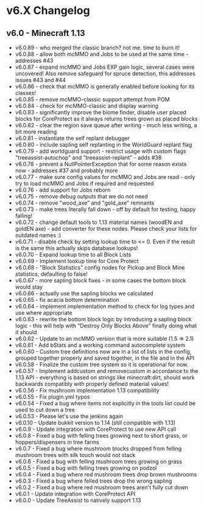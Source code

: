 # v6.X Changelog

## v6.0 - Minecraft 1.13
- v6.0.89 - who merged the classic branch? not me. time to burn it!
- v6.0.88 - allow both mcMMO and Jobs to be used at the same time - addresses #43
- v6.0.87 - expand mcMMO and Jobs EXP gain logic, several cases were uncovered! Also remove safeguard for spruce detection, this addresses issues #43 and #44
- v6.0.86 - check that mcMMO is generally enabled before looking for its classes!
- v6.0.85 - remove mcMMO-classic support attempt from POM
- v6.0.84 - check for mcMMO-classic and display warning
- v6.0.83 - significantly improve the biome finder, disable user placed blocks for CoreProtect as it always returns trees grown as placed blocks
- v6.0.82 - clear the region save queue after writing - much less writing, a bit more reading
- v6.0.81 - instantiate the self replant debugger
- v6.0.80 - include sapling self replanting in the WorldGuard replant flag
- v6.0.79 - add worldguard support - restrict usage with custom flags "treeassist-autochop" and "treeassist-replant" - adds #38
- v6.0.78 - prevent a NullPointerException that for some reason exists now - addresses #37 and probably more
- v6.0.77 - make sure config values for mcMMO and Jobs are read - only try to load mcMMO and Jobs if required and requested
- v6.0.76 - add support for Jobs reborn
- v6.0.75 - remove debug outputs that we do not need
- v6.0.74 - remove "wood_axe" and "gold_axe" remnants
- v6.0.73 - make trees literally fall down - off by default for testing, happy falling!
- v6.0.72 - change default tools to 1.13 material names (woodEN and goldEN axe) - add converter for these nodes. Please check your lists for outdated names :)
- v6.0.71 - disable check by setting lookup time to <= 0. Even if the result is the same this actually skips database lookups!
- v6.0.70 - Expand lookup time to all Block Lists
- v6.0.69 - Implement lookup time for Core Protect
- v6.0.68 - "Block Statistics" config nodes for Pickup and Block Mine statistics, defaulting to false!
- v6.0.67 - more sapling block fixes - in some cases the bottom block would stay
- v6.0.66 - actually use the sapling blocks we calculated
- v6.0.65 - fix acacia bottom determination
- v6.0.64 - implement implementation method to check for log types and use where appropriate
- v6.0.63 - rewrite the bottom block logic by introducing a sapling block logic - this will help with "Destroy Only Blocks Above" finally doing what it should
- v6.0.62 - Update to an mcMMO version that is more suitable (1.5 => 2.1)
- v6.0.61 - Add bStats and a working command autocomplete system
- v6.0.60 - Custom tree definitions now are in a list of lists in the config, grouped together properly and saved together, in the file and in the API
- v6.0.58 - Finalize the custom tree system so it is operational for now.
- v6.0.57 - Implement addcustom and removecustom in accordance to the 1.13 API - everything is based on strings like minecraft:dirt, should work backwards compatibly with properly defined material values!
- v6.0.56 - Fix mushroom implementation 1.13 compatibility
- v6.0.55 - Fix plugin.yml typos
- v6.0.54 - Fixed a bug where items not explicitly in the tools list could be used to cut down a tree
- v6.0.53 - Please let's use the jenkins again
- v6.0.10 - Update bukkit version to 1.14 (still compatible with 1.13)
- v6.0.9 - Update integration with CoreProtect to use new API call
- v6.0.8 - Fixed a bug with felling trees growing next to short grass, or hoppers/dispensers in tree farms
- v6.0.7 - Fixed a bug where mushroom blocks dropped from felling mushroom trees with silk touch would not stack
- v6.0.6 - Fixed a bug with felling mushroom trees growing on grass
- v6.0.5 - Fixed a bug with felling trees growing on podzol
- v6.0.4 - Fixed a bug where red mushroom trees drop brown mushrooms
- v6.0.3 - Fixed a bug where felled trees drop the wrong sapling
- v6.0.2 - Fixed a bug where red mushroom trees aren't fully cut down
- v6.0.1 - Update integration with CoreProtect API
- v6.0.0 - Update TreeAssist to natively support 1.13
